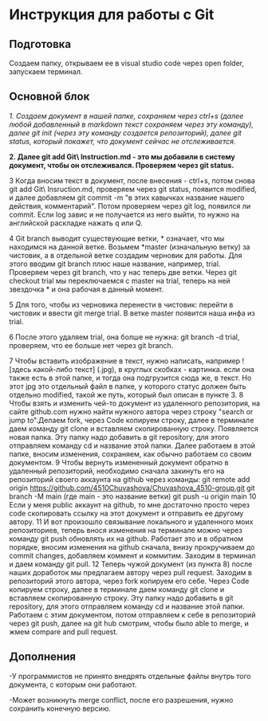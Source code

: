 # Инструкция для работы с Git 
## Подготовка
Создаем папку, открываем ее в visual studio code через open folder, запускаем терминал. 
## Основной блок 
*1. Создаем документ в нашей папке, сохраняем через ctrl+s (далее любой добавленный в markdown текст сохраняем через эту команду), далее git init (через эту команду создается репозиторий), далее git status, который покажет, что документ сейчас не отслеживается.*

**2. Далее git add Git\ Instruction.md - это мы добавили в систему документ, чтобы он отслеживался. Проверяем через git status.**

3 Когда вносим текст в документ, после внесения - ctrl+s, потом снова git add Git\ Insruction.md, проверяем через git status, появится modified, и далее добавляем git commit -m "в этих кавычках название нашего действия, комментарий". Потом проверяем через git log, появился ли commit. Если log завис и не получается из него выйти, то нужно на английской раскладке нажать q или Q.

4 Git branch выводит существующие ветки, * означает, что мы находимся на данной ветке. Возьмем *master (изначальную ветку) за чистовик, а в отдельной ветке создадим черновик для работы. Для этого вводим git branch плюс наше название, например, trial. Проверяем через git branch, что у нас теперь две ветки. Через git checkout trial мы переключаемся с master на trial, теперь на ней звездочка * и она рабочая в данный момент.

5 Для того, чтобы из черновика перенести в чистовик: перейти в чистовик и ввести git merge trial. В ветке master появится наша инфа из trial.

6 После этого удаляем trial, она болше не нужна: git branch -d trial, проверяем, что ее больше нет через git branch. 

7 Чтобы вставить изображение в текст, нужно написать, например ! [здесь какой-либо текст] (.jpg), в круглых скобках - картинка. если она также есть в этой папке, и тогда она подгрузится сюда же, в текст. Но этот jpg это отдельный файл в папке, у которого статус должен быть отдельно modified, такой же путь, который был описан в пункте 3.
8 Чтобы взять и изменить чей-то документ из удаленного репозитория, на сайте github.com нужно найти нужного автора через строку "search or jump to".Делаем fork, через Code копируем строку, далее в терминале даем команду git clone и вставляем скопированную строку. Появляется новая папка. Эту папку надо добавить в git repository, для этого отправляем команду cd и название этой папки. Далее работаем в этой папке, вносим изменения, сохраняем, как обычно работаем со своим документом.
9 Чтобы вернуть измененный документ обратно в удаленный репозиторий, необходимо сначала закинуть его на репозиторий своего аккаунта на github через команды:
git remote add origin https://github.com/4510Chuvashova/Chuvashova_4510-group.git
git branch -M main (где main - это название ветки)
git push -u origin main
10 Если у меня public аккаунт на github, то мне достаточно просто через code скопировать ссылку на этот документ и отправить ее другому автору.
11 И вот произошло связывание локального и удаленного моих репозиториев, теперь внося изменения на терминале можно через команду git push обновлять их на github. Работает это и в обратном порядке, вносим изменения на github сначала, внизу прокручиваем до commit changes, добавляем коммент и коммитим. Заходим в терминал и даем команду git pull.
12 Теперь чужой документ (из пункта 8) после наших доработок мы предлагаем автору через pull request. Заходим в репозиторий этого автора, через fork копируем его себе. Через Code копируем строку, далее в терминале даем команду git clone и вставляем скопированную строку. Эту папку надо добавить в git repository, для этого отправляем команду cd и название этой папки. Работаем с этим документом, потом отправляем к себе в репозиторий через git push, далее на git hub смотрим, чтобы было able to merge, и жмем compare and pull request.

## Дополнения 

-У программистов не принято внедрять отдельные файлы внутрь того документа, с которым они работают. 

-Может возникнуть merge conflict, после его разрешения, нужно сохранить конечную версию. 


